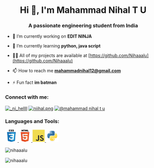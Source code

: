 <h1 align="center">Hi 👋, I'm Mahammad Nihal T U</h1>
<h3 align="center">A passionate engineering student from India</h3>

- 🔭 I’m currently working on **EDIT NINJA**

- 🌱 I’m currently learning **python, java script**

- 👨‍💻 All of my projects are available at [https://github.com/Nihaaalu](https://github.com/Nihaaalu)

- 📫 How to reach me **mahammadnihal12@gmail.com**

- ⚡ Fun fact **im batman**



<h3 align="left">Connect with me:</h3>
<p align="left">
<a href="https://twitter.com/_ni_hellll" target="blank"><img align="center" src="https://raw.githubusercontent.com/rahuldkjain/github-profile-readme-generator/master/src/images/icons/Social/twitter.svg" alt="_ni_hellll" height="30" width="40" /></a>
<a href="https://instagram.com/niihal.png" target="blank"><img align="center" src="https://raw.githubusercontent.com/rahuldkjain/github-profile-readme-generator/master/src/images/icons/Social/instagram.svg" alt="niihal.png" height="30" width="40" /></a>
<a href="https://www.hackerearth.com/@mahammad nihal t u" target="blank"><img align="center" src="https://raw.githubusercontent.com/rahuldkjain/github-profile-readme-generator/master/src/images/icons/Social/hackerearth.svg" alt="@mahammad nihal t u" height="30" width="40" /></a>
</p>

<h3 align="left">Languages and Tools:</h3>
<p align="left"> <a href="https://www.w3schools.com/css/" target="_blank" rel="noreferrer"> <img src="https://raw.githubusercontent.com/devicons/devicon/master/icons/css3/css3-original-wordmark.svg" alt="css3" width="40" height="40"/> </a> <a href="https://www.w3.org/html/" target="_blank" rel="noreferrer"> <img src="https://raw.githubusercontent.com/devicons/devicon/master/icons/html5/html5-original-wordmark.svg" alt="html5" width="40" height="40"/> </a> <a href="https://developer.mozilla.org/en-US/docs/Web/JavaScript" target="_blank" rel="noreferrer"> <img src="https://raw.githubusercontent.com/devicons/devicon/master/icons/javascript/javascript-original.svg" alt="javascript" width="40" height="40"/> </a> <a href="https://www.python.org" target="_blank" rel="noreferrer"> <img src="https://raw.githubusercontent.com/devicons/devicon/master/icons/python/python-original.svg" alt="python" width="40" height="40"/> </a> </p>

<p><img align="center" src="https://github-readme-stats.vercel.app/api/top-langs?username=nihaaalu&show_icons=true&locale=en&layout=compact" alt="nihaaalu" /></p>

<p><img align="center" src="https://github-readme-streak-stats.herokuapp.com/?user=nihaaalu&" alt="nihaaalu" /></p>

<!--
**Nihaaalu/Nihaaalu** is a ✨ _special_ ✨ repository because its `README.md` (this file) appears on your GitHub profile.

Here are some ideas to get you started:

- 🔭 I’m currently working on ...
- 🌱 I’m currently learning ...
- 👯 I’m looking to collaborate on ...
- 🤔 I’m looking for help with ...
- 💬 Ask me about ...
- 📫 How to reach me: ...
- 😄 Pronouns: ...
- ⚡ Fun fact: ...
-->

